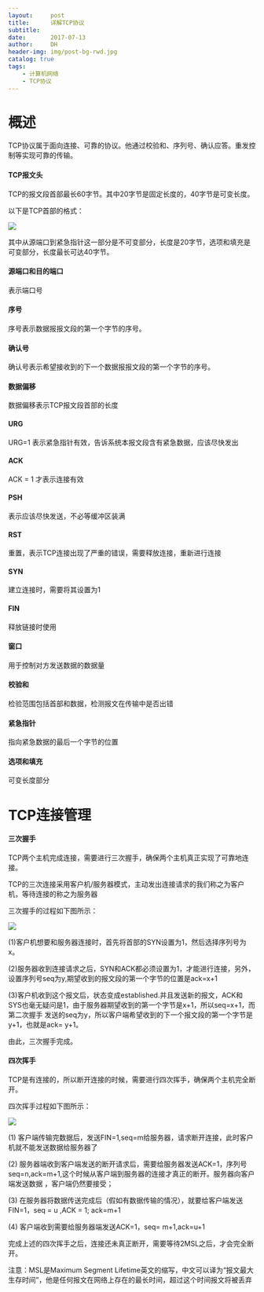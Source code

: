 ```yaml
---
layout:     post
title:      详解TCP协议
subtitle:   
date:       2017-07-13
author:     DH
header-img: img/post-bg-rwd.jpg 
catalog: true
tags:
    - 计算机网络
    - TCP协议
---
```

# 概述

TCP协议属于面向连接、可靠的协议。他通过校验和、序列号、确认应答。重发控制等实现可靠的传输。

#### TCP报文头

TCP的报文段首部最长60字节。其中20字节是固定长度的，40字节是可变长度。

以下是TCP首部的格式：

![](https://ws2.sinaimg.cn/large/006tKfTcgy1fj352g9cqcj30ko0ewgn0.jpg)

其中从源端口到紧急指针这一部分是不可变部分，长度是20字节，选项和填充是可变部分，长度最长可达40字节。

#### 源端口和目的端口 

表示端口号

#### 序号

序号表示数据报报文段的第一个字节的序号。

#### 确认号

确认号表示希望接收到的下一个数据报报文段的第一个字节的序号。

#### 数据偏移

数据偏移表示TCP报文段首部的长度

#### URG 

URG=1 表示紧急指针有效，告诉系统本报文段含有紧急数据，应该尽快发出

#### ACK 
ACK = 1 才表示连接有效

#### PSH

表示应该尽快发送，不必等缓冲区装满

#### RST 

重置，表示TCP连接出现了严重的错误，需要释放连接，重新进行连接

#### SYN

建立连接时，需要将其设置为1

#### FIN

释放链接时使用

#### 窗口

用于控制对方发送数据的数据量

#### 校验和

检验范围包括首部和数据，检测报文在传输中是否出错

#### 紧急指针

指向紧急数据的最后一个字节的位置

#### 选项和填充

可变长度部分



# TCP连接管理

#### 三次握手

TCP两个主机完成连接，需要进行三次握手，确保两个主机真正实现了可靠地连接。

TCP的三次连接采用客户机/服务器模式，主动发出连接请求的我们称之为客户机，等待连接的称之为服务器

三次握手的过程如下图所示：

![](https://ws3.sinaimg.cn/large/006tKfTcgy1fhj6p2etbuj30bs0atq3i.jpg)

(1)客户机想要和服务器连接时，首先将首部的SYN设置为1，然后选择序列号为x。

(2)服务器收到连接请求之后，SYN和ACK都必须设置为1，才能进行连接，另外，设置序列号seq为y,期望收到的报文段的第一个字节的位置是ack=x+1

(3)客户机收到这个报文后，状态变成established.并且发送新的报文，ACK和SYS也毫无疑问是1，由于服务器期望收到的第一个字节是x+1，所以seq=x+1，而第二次握手
发送的seq为y，所以客户端希望收到的下一个报文段的第一个字节是y+1，也就是ack= y+1。

由此，三次握手完成。

#### 四次挥手

TCP是有连接的，所以断开连接的时候，需要进行四次挥手，确保两个主机完全断开。

四次挥手过程如下图所示：

![](https://ws3.sinaimg.cn/large/006tKfTcgy1fhj7q041j8j30bv0b4js7.jpg)

(1) 客户端传输完数据后，发送FIN=1,seq=m给服务器，请求断开连接，此时客户机就不能发送数据给服务器了

(2) 服务器端收到客户端发送的断开请求后，需要给服务器发送ACK=1，序列号seq=n,ack=m+1,这个时候从客户端到服务器的连接才真正的断开。服务器向客户端发送数据
，客户端仍然要接受；

(3) 在服务器将数据传送完成后（假如有数据传输的情况），就要给客户端发送FIN=1，seq = u ,ACK = 1; ack=m+1

(4) 客户端收到需要给服务器端发送ACK=1，seq= m+1,ack=u+1 

完成上述的四次挥手之后，连接还未真正断开，需要等待2MSL之后，才会完全断开。

注意：MSL是Maximum Segment Lifetime英文的缩写，中文可以译为“报文最大生存时间”，他是任何报文在网络上存在的最长时间，超过这个时间报文将被丢弃



